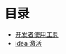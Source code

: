 # 目录
- [开发者使用工具](tools/tools.md)
- [idea 激活](https://ziby0nwxdov.feishu.cn/docx/WcJNdnsQDoaGamxnnWYcb1YpnCh)

